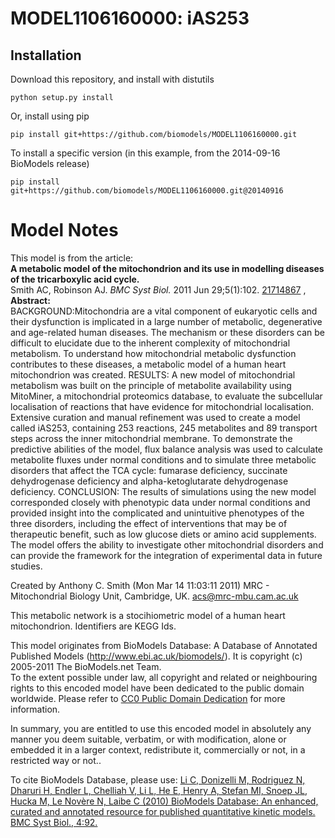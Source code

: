 # MODEL1106160000: iAS253

## Installation

Download this repository, and install with distutils

`python setup.py install`

Or, install using pip

`pip install git+https://github.com/biomodels/MODEL1106160000.git`

To install a specific version (in this example, from the 2014-09-16 BioModels release)

`pip install git+https://github.com/biomodels/MODEL1106160000.git@20140916`


# Model Notes


This model is from the article:  
**A metabolic model of the mitochondrion and its use in modelling diseases of the tricarboxylic acid cycle.**   
Smith AC, Robinson AJ. _BMC Syst Biol._ 2011 Jun 29;5(1):102.
[21714867](http://www.ncbi.nlm.nih.gov/pubmed/21714867) ,  
**Abstract:**   
BACKGROUND:Mitochondria are a vital component of eukaryotic cells and their
dysfunction is implicated in a large number of metabolic, degenerative and
age-related human diseases. The mechanism or these disorders can be difficult
to elucidate due to the inherent complexity of mitochondrial metabolism. To
understand how mitochondrial metabolic dysfunction contributes to these
diseases, a metabolic model of a human heart mitochondrion was created.
RESULTS: A new model of mitochondrial metabolism was built on the principle of
metabolite availability using MitoMiner, a mitochondrial proteomics database,
to evaluate the subcellular localisation of reactions that have evidence for
mitochondrial localisation. Extensive curation and manual refinement was used
to create a model called iAS253, containing 253 reactions, 245 metabolites and
89 transport steps across the inner mitochondrial membrane. To demonstrate the
predictive abilities of the model, flux balance analysis was used to calculate
metabolite fluxes under normal conditions and to simulate three metabolic
disorders that affect the TCA cycle: fumarase deficiency, succinate
dehydrogenase deficiency and alpha-ketoglutarate dehydrogenase deficiency.
CONCLUSION: The results of simulations using the new model corresponded
closely with phenotypic data under normal conditions and provided insight into
the complicated and unintuitive phenotypes of the three disorders, including
the effect of interventions that may be of therapeutic benefit, such as low
glucose diets or amino acid supplements. The model offers the ability to
investigate other mitochondrial disorders and can provide the framework for
the integration of experimental data in future studies.

Created by Anthony C. Smith (Mon Mar 14 11:03:11 2011) MRC - Mitochondrial
Biology Unit, Cambridge, UK. acs@mrc-mbu.cam.ac.uk

This metabolic network is a stocihiometric model of a human heart
mitochondrion. Identifiers are KEGG Ids.

This model originates from BioModels Database: A Database of Annotated
Published Models (http://www.ebi.ac.uk/biomodels/). It is copyright (c)
2005-2011 The BioModels.net Team.  
To the extent possible under law, all copyright and related or neighbouring
rights to this encoded model have been dedicated to the public domain
worldwide. Please refer to [CC0 Public Domain
Dedication](http://creativecommons.org/publicdomain/zero/1.0/) for more
information.

In summary, you are entitled to use this encoded model in absolutely any
manner you deem suitable, verbatim, or with modification, alone or embedded it
in a larger context, redistribute it, commercially or not, in a restricted way
or not..  
  
To cite BioModels Database, please use: [Li C, Donizelli M, Rodriguez N,
Dharuri H, Endler L, Chelliah V, Li L, He E, Henry A, Stefan MI, Snoep JL,
Hucka M, Le Novère N, Laibe C (2010) BioModels Database: An enhanced, curated
and annotated resource for published quantitative kinetic models. BMC Syst
Biol., 4:92.](http://www.ncbi.nlm.nih.gov/pubmed/20587024)


